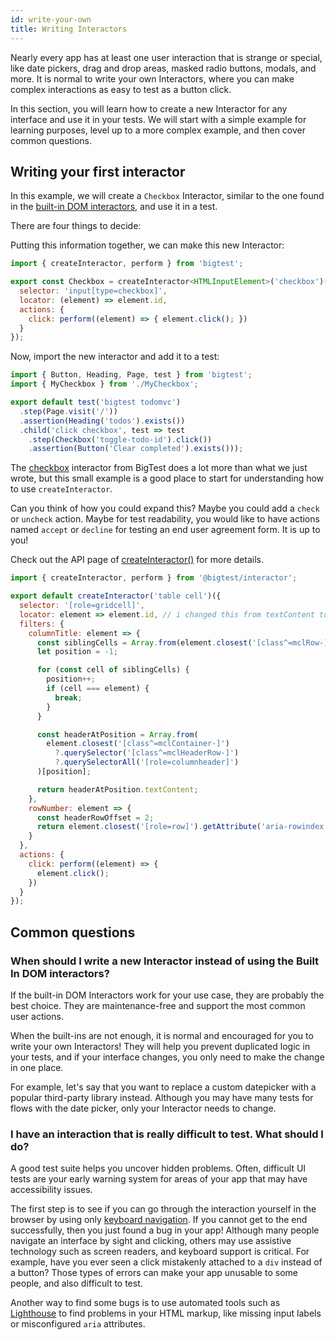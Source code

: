 ```yaml
---
id: write-your-own
title: Writing Interactors
---
```


Nearly every app has at least one user interaction that is strange or special, like date pickers, drag and drop areas, masked radio buttons, modals, and more.
It is normal to write your own Interactors, where you can make complex interactions as easy to test as a button click.

In this section, you will learn how to create a new Interactor for any interface and use it in your tests. We will start with a simple example for learning purposes, level up to a more complex example, and then cover common questions.

<!--

we use a button interactor as an example in the quick start and maybe we should expand on that and create a our own button interactor in the simple example of this page so that people can connect the dots and go "oh, so there's one by bigtest and we're making our own here".

with textfield, yeah we list it as one of the ones offered by bigtest in the built-in page, but people's minds might lean towards "okay, so button is offered out of the box but i guess textfield i have to make my own?"

-->

## Writing your first interactor

In this example, we will create a `Checkbox` Interactor, similar to the one found in the [built-in DOM interactors](/docs/interactors/built-in-dom), and use it in a test.

There are four things to decide:

<!-- 
// old

1. Which HTML element to target, like `checkbox`
2. The selector, which helps us find examples of that element, like `'input[type=checkbox]'` 
3. The locator, which helps filter through the selector results, like `id`
4. Which actions a test should be able to `perform` on that element, like a `click`

// new?

1. id for error reporting (there's probably a better terminology than 'error-reporting')
2. selector: i think a combination of 1. and 2. of the original list.
3. locator: "default filter"
4. filters: for additional filters
5. action

-->

Putting this information together, we can make this new Interactor:

```js
import { createInteractor, perform } from 'bigtest';

export const Checkbox = createInteractor<HTMLInputElement>('checkbox')({
  selector: 'input[type=checkbox]',
  locator: (element) => element.id,
  actions: {
    click: perform((element) => { element.click(); })
  }
});
```

<!--
maybe this would be a good place to mention that we're delegating to our own custom checkbox (as opposed to using the one offered by bigtest) so that we can use the id as the locator and not textcontent.
-->

Now, import the new interactor and add it to a test:

```js
import { Button, Heading, Page, test } from 'bigtest';
import { MyCheckbox } from './MyCheckbox';

export default test('bigtest todomvc')
  .step(Page.visit('/'))
  .assertion(Heading('todos').exists())
  .child('click checkbox', test => test
    .step(Checkbox('toggle-todo-id').click())
    .assertion(Button('Clear completed').exists()));
```

The [checkbox](/) interactor from BigTest does a lot more than what we just wrote, but this small example is a good place to start for understanding how to use `createInteractor`.

Can you think of how you could expand this? Maybe you could add a `check` or `uncheck` action. Maybe for test readability, you would like to have actions named `accept` or `decline` for testing an end user agreement form. It is up to you!

Check out the API page of [createInteractor()](/) for more details.

<!-- to do - a more complex example -->
```js
import { createInteractor, perform } from '@bigtest/interactor';

export default createInteractor('table cell')({
  selector: '[role=gridcell]',
  locator: element => element.id, // i changed this from textContent to id; maybe we can say how often times we would locate by textcontent but in cases where (say if a button is an image), we could change the default locator to something else so that a user can do `Button('id-button')` as opposed to `Button({ id: 'id-button' })`.
  filters: {
    columnTitle: element => {
      const siblingCells = Array.from(element.closest('[class^=mclRow-]').querySelectorAll('[role=gridcell]'));
      let position = -1;

      for (const cell of siblingCells) {
        position++;
        if (cell === element) {
          break;
        }
      }

      const headerAtPosition = Array.from(
        element.closest('[class^=mclContainer-]')
          ?.querySelector('[class^=mclHeaderRow-]')
          ?.querySelectorAll('[role=columnheader]')
      )[position];

      return headerAtPosition.textContent;
    },
    rowNumber: element => {
      const headerRowOffset = 2;
      return element.closest('[role=row]').getAttribute('aria-rowindex') - headerRowOffset;
    }
  },
  actions: {
    click: perform((element) => {
      element.click();
    })
  }
});
```

## Common questions

### When should I write a new Interactor instead of using the Built In DOM interactors?

If the built-in DOM Interactors work for your use case, they are probably the best choice.
They are maintenance-free and support the most common user actions.

When the built-ins are not enough, it is normal and encouraged for you to write your own Interactors!
They will help you prevent duplicated logic in your tests, and if your interface changes, you only need to make the change in one place.

For example, let's say that you want to replace a custom datepicker with a popular third-party library instead.
Although you may have many tests for flows with the date picker, only your Interactor needs to change.

### I have an interaction that is really difficult to test. What should I do?

A good test suite helps you uncover hidden problems.
Often, difficult UI tests are your early warning system for areas of your app that may have accessibility issues.

The first step is to see if you can go through the interaction yourself in the browser by using only [keyboard navigation](https://webaim.org/techniques/keyboard/).
If you cannot get to the end successfully, then you just found a bug in your app!
Although many people navigate an interface by sight and clicking,
others may use assistive technology such as screen readers, and keyboard support is critical.
For example, have you ever seen a click mistakenly attached to a `div` instead of a button?
Those types of errors can make your app unusable to some people, and also difficult to test.

Another way to find some bugs is to use automated tools such as [Lighthouse](https://github.com/GoogleChrome/lighthouse) to find problems in your HTML markup, like missing input labels or misconfigured `aria` attributes.

<!-- todo - advice for what to do if the problem is not accessibility -->
